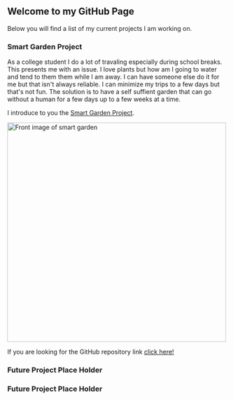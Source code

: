 ## Welcome to my GitHub Page

Below you will find a list of my current projects I am working on.

### Smart Garden Project
As a college student I do a lot of travaling especially during school breaks.
This presents me with an issue. I love plants but how am I going to water and tend to them them while I am away. I can have someone else do it for me but that isn't always reliable. I can minimize my trips to a few days but that's not fun. The solution is to have a self suffient garden that can go without a human for a few days up to a few weeks at a time.

I introduce to you the [Smart Garden Project](http://carlossantosdev.me/pages/smart_garden_project).

<p><img src="http://carlossantosdev.me/images/smart_garden_front.jpg" alt="Front image of smart garden" width="500" height="500"></p>

If you are looking for the GitHub repository link [click here!](https://github.com/carlkid1499/carlkid1499.github.io)


### Future Project Place Holder


### Future Project Place Holder



